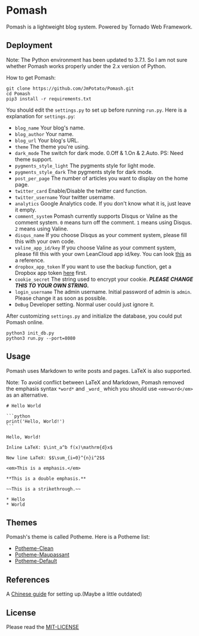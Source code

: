 # Pomash

Pomash is a lightweight blog system. Powered by Tornado Web Framework.

## Deployment

Note: The Python environment has been updated to 3.7.1. So I am not sure whether Pomash works properly under the 2.x version of Python.

How to get Pomash:

```shell
git clone https://github.com/JmPotato/Pomash.git
cd Pomash
pip3 install -r requirements.txt
```

You should edit the `settings.py` to set up before running `run.py`. Here is a explanation for `settings.py`:

* `blog_name` Your blog's name.
* `blog_author` Your name.
* `blog_url` Your blog's URL.
* `theme` The theme you're using.
* `dark_mode` The switch for dark mode. 0.Off & 1.On & 2.Auto. PS: Need theme support.
* `pygments_style_light` The pygments style for light mode.
* `pygments_style_dark` The pygments style for dark mode.
* `post_per_page` The number of articles you want to display on the home page.
* `twitter_card` Enable/Disable the twitter card function.
* `twitter_username` Your twitter username.
* `analytics` Google Analytics code. If you don't know what it is, just leave it empty.
* `comment_system` Pomash currently supports Disqus or Valine as the comment system. `0` means turn off the comment. `1` means using Disqus. `2` means using Valine.
* `disqus_name` If you choose Disqus as your comment system, please fill this with your own code.
* `valine_app_id/key` If you choose Valine as your comment system, please fill this with your own LeanCloud app id/key. You can look [this](https://valine.js.org/quickstart.html#%E8%8E%B7%E5%8F%96APP-ID-%E5%92%8C-APP-Key) as a reference.
* `dropbox_app_token` If you want to use the backup function, get a Dropbox app token [here](https://www.dropbox.com/developers/apps/create) first.
* `cookie_secret` The string used to encrypt your cookie. ***PLEASE CHANGE THIS TO YOUR OWN STRING.***
* `login_username` The admin username. Initial password of admin is `admin`. Please change it as soon as possible.
* `DeBug` Developer setting. Normal user could just ignore it.

After customizing `settings.py` and initialize the database, you could put Pomash online.

```shell
python3 init_db.py
python3 run.py --port=8080
```

## Usage

Pomash uses Markdown to write posts and pages. LaTeX is also supported.

Note: To avoid conflict between LaTeX and Markdown, Pomash removed the emphasis syntax `*word*` and `_word_` which you should use `<em>word</em>` as an alternative.

    # Hello World

    ```python
    print('Hello, World!')
    ```

    Hello, World!

    Inline LaTeX: $\int_a^b f(x)\mathrm{d}x$

    New line LaTeX: $$\sum_{i=0}^{n}i^2$$

    <em>This is a emphasis.</em>

    **This is a double emphasis.**

    ~~This is a strikethrough.~~

    * Hello
    * World

## Themes

Pomash's theme is called Potheme. Here is a Potheme list:

* [Potheme-Clean](https://github.com/JmPotato/Pomash/tree/master/Pomash/theme/clean)
* [Potheme-Maupassant](https://github.com/JmPotato/Potheme-Maupassant)
* [Potheme-Default](https://github.com/JmPotato/Potheme-Default)

## References

A [Chinese guide](https://ipotato.me/article/16) for setting up.(Maybe a little outdated)

## License

Please read the [MIT-LICENSE](./LICENSE)

